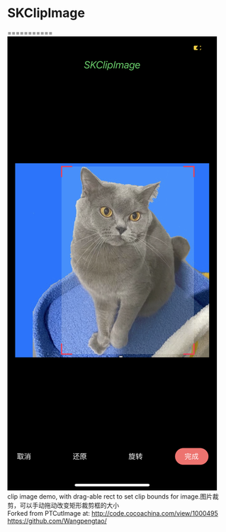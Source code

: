 # SKClipImage
 ===========
 ![image](https://github.com/Odasoken/SKClipImage/blob/main/demo2.png) 
 <br>
clip image demo, with drag-able rect to set clip bounds for image.图片裁剪，可以手动拖动改变矩形裁剪框的大小<br>
Forked from PTCutImage at: http://code.cocoachina.com/view/1000495
<br>
 https://github.com/Wangpengtao/
 <br>

